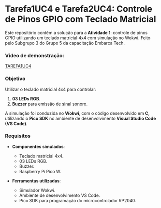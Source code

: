 # Tarefa1UC4 e Tarefa2UC4: Controle de Pinos GPIO com Teclado Matricial

Este repositório contém a solução para a **Atividade 1**: controle de pinos GPIO utilizando um teclado matricial 4x4 com simulação no Wokwi. Feito pelo Subgrupo 3 do Grupo 5 da capacitação Embarca Tech.



### Vídeo de demonstração:

[TAREFA1UC4](https://youtu.be/Qb5K5hQKrv8)

### Objetivo

Utilizar o teclado matricial 4x4 para controlar:
1. **03 LEDs RGB**.
2. **Buzzer** para emissão de sinal sonoro.

A simulação foi conduzida no **Wokwi**, com o código desenvolvido em **C**, utilizando o **Pico SDK** no ambiente de desenvolvimento **Visual Studio Code (VS Code)**.


### Requisitos

- **Componentes simulados**:
  - Teclado matricial 4x4.
  - 03 LEDs RGB.
  - Buzzer.
  - Raspberry Pi Pico W.

- **Ferramentas utilizadas**:
  - Simulador Wokwi.
  - Ambiente de desenvolvimento VS Code.
  - Pico SDK para programação do microcontrolador RP2040.



